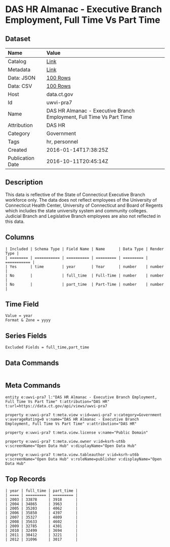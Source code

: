 # DAS HR Almanac - Executive Branch Employment, Full Time Vs Part Time

## Dataset

| Name | Value |
| :--- | :---- |
| Catalog | [Link](https://catalog.data.gov/dataset/das-hr-almanac-executive-branch-employment-full-time-vs-part-time) |
| Metadata | [Link](https://data.ct.gov/api/views/uwvi-pra7) |
| Data: JSON | [100 Rows](https://data.ct.gov/api/views/uwvi-pra7/rows.json?max_rows=100) |
| Data: CSV | [100 Rows](https://data.ct.gov/api/views/uwvi-pra7/rows.csv?max_rows=100) |
| Host | data.ct.gov |
| Id | uwvi-pra7 |
| Name | DAS HR Almanac - Executive Branch Employment, Full Time Vs Part Time |
| Attribution | DAS HR |
| Category | Government |
| Tags | hr, personnel |
| Created | 2016-01-14T17:38:25Z |
| Publication Date | 2016-10-11T20:45:14Z |

## Description

This data is reflective of the State of Connecticut Executive Branch workforce only.  The data does not reflect employees of the University of Connecticut Health Center, University of Connecticut and Board of Regents which includes the state university system and community colleges.  Judicial Branch and Legislative Branch employees are also not reflected in this data.

## Columns

```ls
| Included | Schema Type | Field Name | Name      | Data Type | Render Type |
| ======== | =========== | ========== | ========= | ========= | =========== |
| Yes      | time        | year       | Year      | number    | number      |
| No       |             | full_time  | Full-Time | number    | number      |
| No       |             | part_time  | Part-Time | number    | number      |
```

## Time Field

```ls
Value = year
Format & Zone = yyyy
```

## Series Fields

```ls
Excluded Fields = full_time,part_time
```

## Data Commands

```ls
```

## Meta Commands

```ls
entity e:uwvi-pra7 l:"DAS HR Almanac - Executive Branch Employment, Full Time Vs Part Time" t:attribution="DAS HR" t:url=https://data.ct.gov/api/views/uwvi-pra7

property e:uwvi-pra7 t:meta.view v:id=uwvi-pra7 v:category=Government v:averageRating=0 v:name="DAS HR Almanac - Executive Branch Employment, Full Time Vs Part Time" v:attribution="DAS HR"

property e:uwvi-pra7 t:meta.view.license v:name="Public Domain"

property e:uwvi-pra7 t:meta.view.owner v:id=ksrh-ut6b v:screenName="Open Data Hub" v:displayName="Open Data Hub"

property e:uwvi-pra7 t:meta.view.tableauthor v:id=ksrh-ut6b v:screenName="Open Data Hub" v:roleName=publisher v:displayName="Open Data Hub"
```

## Top Records

```ls
| year | full_time | part_time | 
| ==== | ========= | ========= | 
| 2003 | 33878     | 3918      | 
| 2004 | 34865     | 3963      | 
| 2005 | 35203     | 4062      | 
| 2006 | 35850     | 4397      | 
| 2007 | 35327     | 4809      | 
| 2008 | 35633     | 4602      | 
| 2009 | 32785     | 4301      | 
| 2010 | 32499     | 3694      | 
| 2011 | 30412     | 3221      | 
| 2012 | 31096     | 3017      | 
```